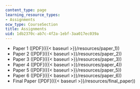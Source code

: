 ```yaml
---
content_type: page
learning_resource_types:
- Assignments
ocw_type: CourseSection
title: Assignments
uid: 1db2370c-ab7c-4f2a-1ebf-3aa017ec039a
---
```


*   Paper 1 ([PDF]({{< baseurl >}}/resources/paper_1))
*   Paper 2 ([PDF]({{< baseurl >}}/resources/paper_2))
*   Paper 3 ([PDF]({{< baseurl >}}/resources/paper_3))
*   Paper 4 ([PDF]({{< baseurl >}}/resources/paper_4))
*   Paper 5 ([PDF]({{< baseurl >}}/resources/paper_5))
*   Paper 6 ([PDF]({{< baseurl >}}/resources/paper_6))
*   Final Paper ([PDF]({{< baseurl >}}/resources/final_paper))